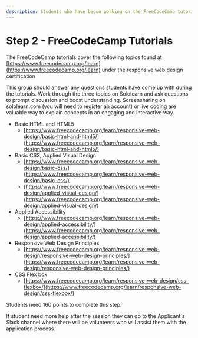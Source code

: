 ```yaml
---
description: Students who have begun working on the FreeCodeCamp tutorials.
---
```


# Step 2 - FreeCodeCamp Tutorials

The FreeCodeCamp tutorials cover the following topics found at [https://www.freecodecamp.org/learn](https://www.freecodecamp.org/learn) under the responsive web design certification

This group should answer any questions students have come up with during the tutorials. Work through the three topics on Sololearn and ask questions to prompt discussion and boost understanding. Screensharing on sololearn.com \(you will need to register an account\) or live coding are valuable way to explain concepts in an engaging and interactive way.  

* Basic HTML and HTML5
  * [https://www.freecodecamp.org/learn/responsive-web-design/basic-html-and-html5/](https://www.freecodecamp.org/learn/responsive-web-design/basic-html-and-html5/)
* Basic CSS, Applied Visual Design
  * [https://www.freecodecamp.org/learn/responsive-web-design/basic-css/](https://www.freecodecamp.org/learn/responsive-web-design/basic-css/)
  * [https://www.freecodecamp.org/learn/responsive-web-design/applied-visual-design/](https://www.freecodecamp.org/learn/responsive-web-design/applied-visual-design/)
* Applied Accessibility
  * [https://www.freecodecamp.org/learn/responsive-web-design/applied-accessibility/](https://www.freecodecamp.org/learn/responsive-web-design/applied-accessibility/)
* Responsive Web Design Principles
  * [https://www.freecodecamp.org/learn/responsive-web-design/responsive-web-design-principles/](https://www.freecodecamp.org/learn/responsive-web-design/responsive-web-design-principles/)
* CSS Flex box
  * [https://www.freecodecamp.org/learn/responsive-web-design/css-flexbox/](https://www.freecodecamp.org/learn/responsive-web-design/css-flexbox/)

Students need 160 points to complete this step. 

If student need more help after the session they can go to the Applicant's Slack channel where there will be volunteers who will assist them with the application process. 



